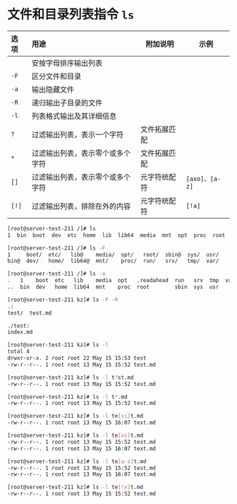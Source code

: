 # 文件和目录列表指令 `ls`

| 选项 | 用途 |附加说明|示例|
|:-------|:-----|-----|----|
| | 安按字母排序输出列表|||
| `-F` | 区分文件和目录 |||
| `-a` | 输出隐藏文件 |||
| `-R` | 递归输出子目录的文件 |||
| `-l` | 列表格式输出及其详细信息 |||
| `?` | 过滤输出列表，表示一个字符 |文件拓展匹配||
| `*` | 过滤输出列表，表示零个或多个字符 |文件拓展匹配||
| `[]` | 过滤输出列表，表示零个或多个字符 |元字符统配符|`[axo]、[a-z]`|
| `[!]` | 过滤输出列表，排除在外的内容 |元字符统配符|`[!a]`|

```bash
[root@server-test-211 /]# ls
1  bin  boot  dev  etc  home  lib  lib64  media  mnt  opt  proc  root  run  sbin  srv  sys  tmp  usr  var
```

```bash
[root@server-test-211 /]# ls -F
1     boot/  etc/   lib@    media/  opt/   root/  sbin@  sys/  usr/
bin@  dev/   home/  lib64@  mnt/    proc/  run/   srv/   tmp/  var/
```

```bash
[root@server-test-211 /]# ls -a
.   1    boot  etc   lib    media  opt   .readahead  run   srv  tmp  var
..  bin  dev   home  lib64  mnt    proc  root        sbin  sys  usr
```

```bash
[root@server-test-211 kz]# ls -F -R
.:
test/  test.md

./test:
index.md
```

```bash
[root@server-test-211 kz]# ls -l
total 4
drwxr-xr-x. 2 root root 22 May 15 15:53 test
-rw-r--r--. 1 root root 13 May 15 15:52 test.md
```

```bash
[root@server-test-211 kz]# ls -l t?st.md
-rw-r--r--. 1 root root 13 May 15 15:52 test.md
```

```bash
[root@server-test-211 kz]# ls -l t*.md
-rw-r--r--. 1 root root 13 May 15 15:52 test.md

```

```bash
[root@server-test-211 kz]# ls -l te[xi]t.md
-rw-r--r--. 1 root root 13 May 15 16:07 text.md
```

```bash
[root@server-test-211 kz]# ls -l te[xs]t.md
-rw-r--r--. 1 root root 13 May 15 15:52 test.md
-rw-r--r--. 1 root root 13 May 15 16:07 text.md
```

```bash
[root@server-test-211 kz]# ls -l te[a-z]t.md
-rw-r--r--. 1 root root 13 May 15 15:52 test.md
-rw-r--r--. 1 root root 13 May 15 16:07 text.md
```

```bash
[root@server-test-211 kz]# ls -l te[!x]t.md
-rw-r--r--. 1 root root 13 May 15 15:52 test.md
```